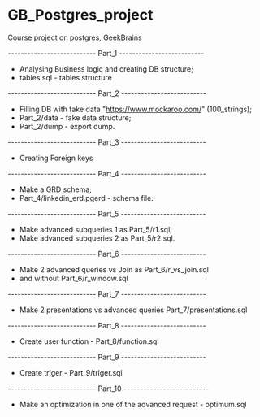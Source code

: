 # GB_Postgres_project
Сourse project on postgres, GeekBrains

--------------------------- Part_1  --------------------------

- Analysing Business logic and creating DB structure;
- tables.sql - tables structure

--------------------------- Part_2  --------------------------

- Filling DB with fake data "https://www.mockaroo.com/" (100_strings);
- Part_2/data - fake data structure;
- Part_2/dump - export dump.

--------------------------- Part_3  --------------------------

- Creating Foreign keys
 
--------------------------- Part_4  --------------------------

- Make a GRD schema;
- Part_4/linkedin_erd.pgerd - schema file.

--------------------------- Part_5  --------------------------

- Make advanced subqueries 1 as Part_5/r1.sql;
- Make advanced subqueries 2 as Part_5/r2.sql.

--------------------------- Part_6  --------------------------

- Make 2 advanced queries vs Join as Part_6/r_vs_join.sql
- and without Part_6/r_window.sql

--------------------------- Part_7  --------------------------

- Make 2 presentations vs advanced queries Part_7/presentations.sql

--------------------------- Part_8  --------------------------

- Create user function - Part_8/function.sql

--------------------------- Part_9  --------------------------

- Create triger - Part_9/triger.sql

--------------------------- Part_10 --------------------------

- Make an optimization in one of the advanced request - optimum.sql
